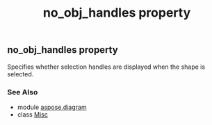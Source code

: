 ﻿---
title: no_obj_handles property
second_title: Aspose.Diagram for Python via .NET API References
description: 
type: docs
weight: 180
url: /python-net/aspose.diagram/misc/no_obj_handles/
is_root: false
---

## no_obj_handles property


Specifies whether selection handles are displayed when the shape is selected.

### See Also
* module [aspose.diagram](../../)
* class [Misc](/diagram/python-net/aspose.diagram/misc)
